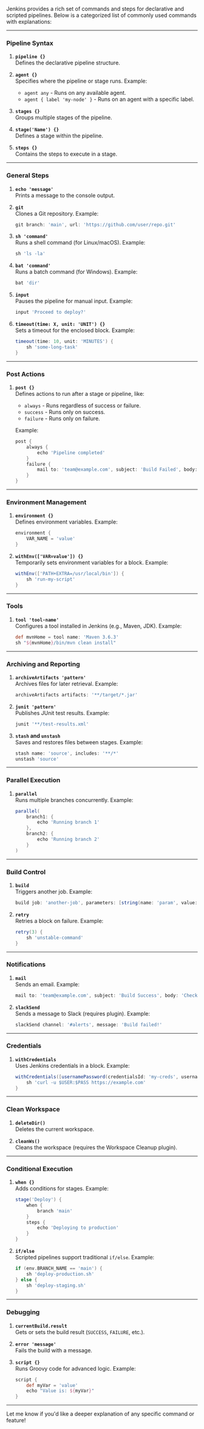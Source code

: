 Jenkins provides a rich set of commands and steps for declarative and scripted pipelines. Below is a categorized list of commonly used commands with explanations:

---

### **Pipeline Syntax**
1. **`pipeline {}`**  
   Defines the declarative pipeline structure.

2. **`agent {}`**  
   Specifies where the pipeline or stage runs. Example:
   - `agent any` - Runs on any available agent.
   - `agent { label 'my-node' }` - Runs on an agent with a specific label.

3. **`stages {}`**  
   Groups multiple stages of the pipeline.

4. **`stage('Name') {}`**  
   Defines a stage within the pipeline.

5. **`steps {}`**  
   Contains the steps to execute in a stage.

---

### **General Steps**
1. **`echo 'message'`**  
   Prints a message to the console output.

2. **`git`**  
   Clones a Git repository. Example:
   ```groovy
   git branch: 'main', url: 'https://github.com/user/repo.git'
   ```

3. **`sh 'command'`**  
   Runs a shell command (for Linux/macOS). Example:
   ```groovy
   sh 'ls -la'
   ```

4. **`bat 'command'`**  
   Runs a batch command (for Windows). Example:
   ```groovy
   bat 'dir'
   ```

5. **`input`**  
   Pauses the pipeline for manual input. Example:
   ```groovy
   input 'Proceed to deploy?'
   ```

6. **`timeout(time: X, unit: 'UNIT') {}`**  
   Sets a timeout for the enclosed block. Example:
   ```groovy
   timeout(time: 10, unit: 'MINUTES') {
       sh 'some-long-task'
   }
   ```

---

### **Post Actions**
1. **`post {}`**  
   Defines actions to run after a stage or pipeline, like:
   - `always` - Runs regardless of success or failure.
   - `success` - Runs only on success.
   - `failure` - Runs only on failure.

   Example:
   ```groovy
   post {
       always {
           echo 'Pipeline completed'
       }
       failure {
           mail to: 'team@example.com', subject: 'Build Failed', body: 'Check Jenkins!'
       }
   }
   ```

---

### **Environment Management**
1. **`environment {}`**  
   Defines environment variables. Example:
   ```groovy
   environment {
       VAR_NAME = 'value'
   }
   ```

2. **`withEnv(['VAR=value']) {}`**  
   Temporarily sets environment variables for a block. Example:
   ```groovy
   withEnv(['PATH+EXTRA=/usr/local/bin']) {
       sh 'run-my-script'
   }
   ```

---

### **Tools**
1. **`tool 'tool-name'`**  
   Configures a tool installed in Jenkins (e.g., Maven, JDK). Example:
   ```groovy
   def mvnHome = tool name: 'Maven 3.6.3'
   sh "${mvnHome}/bin/mvn clean install"
   ```

---

### **Archiving and Reporting**
1. **`archiveArtifacts 'pattern'`**  
   Archives files for later retrieval. Example:
   ```groovy
   archiveArtifacts artifacts: '**/target/*.jar'
   ```

2. **`junit 'pattern'`**  
   Publishes JUnit test results. Example:
   ```groovy
   junit '**/test-results.xml'
   ```

3. **`stash` and `unstash`**  
   Saves and restores files between stages. Example:
   ```groovy
   stash name: 'source', includes: '**/*'
   unstash 'source'
   ```

---

### **Parallel Execution**
1. **`parallel`**  
   Runs multiple branches concurrently. Example:
   ```groovy
   parallel(
       branch1: {
           echo 'Running branch 1'
       },
       branch2: {
           echo 'Running branch 2'
       }
   )
   ```

---

### **Build Control**
1. **`build`**  
   Triggers another job. Example:
   ```groovy
   build job: 'another-job', parameters: [string(name: 'param', value: 'value')]
   ```

2. **`retry`**  
   Retries a block on failure. Example:
   ```groovy
   retry(3) {
       sh 'unstable-command'
   }
   ```

---

### **Notifications**
1. **`mail`**  
   Sends an email. Example:
   ```groovy
   mail to: 'team@example.com', subject: 'Build Success', body: 'Check the build logs.'
   ```

2. **`slackSend`**  
   Sends a message to Slack (requires plugin). Example:
   ```groovy
   slackSend channel: '#alerts', message: 'Build failed!'
   ```

---

### **Credentials**
1. **`withCredentials`**  
   Uses Jenkins credentials in a block. Example:
   ```groovy
   withCredentials([usernamePassword(credentialsId: 'my-creds', usernameVariable: 'USER', passwordVariable: 'PASS')]) {
       sh 'curl -u $USER:$PASS https://example.com'
   }
   ```

---

### **Clean Workspace**
1. **`deleteDir()`**  
   Deletes the current workspace.

2. **`cleanWs()`**  
   Cleans the workspace (requires the Workspace Cleanup plugin).

---

### **Conditional Execution**
1. **`when {}`**  
   Adds conditions for stages. Example:
   ```groovy
   stage('Deploy') {
       when {
           branch 'main'
       }
       steps {
           echo 'Deploying to production'
       }
   }
   ```

2. **`if/else`**  
   Scripted pipelines support traditional `if/else`. Example:
   ```groovy
   if (env.BRANCH_NAME == 'main') {
       sh 'deploy-production.sh'
   } else {
       sh 'deploy-staging.sh'
   }
   ```

---

### **Debugging**
1. **`currentBuild.result`**  
   Gets or sets the build result (`SUCCESS`, `FAILURE`, etc.).

2. **`error 'message'`**  
   Fails the build with a message.

3. **`script {}`**  
   Runs Groovy code for advanced logic. Example:
   ```groovy
   script {
       def myVar = 'value'
       echo "Value is: ${myVar}"
   }
   ```

---

Let me know if you'd like a deeper explanation of any specific command or feature!
